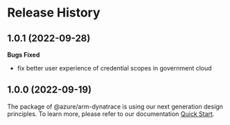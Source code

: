 # Release History

## 1.0.1 (2022-09-28)

**Bugs Fixed**

  -  fix better user experience of credential scopes in government cloud

## 1.0.0 (2022-09-19)

The package of @azure/arm-dynatrace is using our next generation design principles. To learn more, please refer to our documentation [Quick Start](https://aka.ms/js-track2-quickstart).
